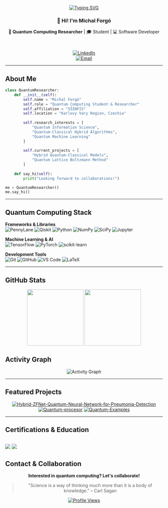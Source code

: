 <div align="center">

[![Typing SVG](https://readme-typing-svg.demolab.com?font=Fira+Code&size=32&duration=2800&pause=2000&color=6366F1&center=true&vCenter=true&width=940&lines=Quantum+Computing+%7C+Research;Development;Building+the+Future+of+Computation)](https://git.io/typing-svg)

### 👋 Hi! I'm Michal Forgó

🔬 **Quantum Computing Researcher** | 🎓 Student | 💻 Software Developer

<br>

[![LinkedIn](https://img.shields.io/badge/LinkedIn-%230077B5.svg?style=for-the-badge&logo=linkedin&logoColor=white)](https://www.linkedin.com/in/michal-forgo/)  
[![Email](https://img.shields.io/badge/Email-D14836?style=for-the-badge&logo=gmail&logoColor=white)](mailto:forgomichal@gmail.com)  

</div>

---

## About Me

```python
class QuantumResearcher:
    def __init__(self):
        self.name = "Michal Forgó"
        self.role = "Quantum Computing Student & Researcher"
        self.affiliation = "SŠINFIS"
        self.location = "Karlovy Vary Region, Czechia"
        
        self.research_interests = [
            "Quantum Information Science",
            "Quantum-Classical Hybrid Algorithms",
            "Quantum Machine Learning"
        ]
        
        self.current_projects = [
            "Hybrid Quantum-Classical Models",
            "Quantum Lattice Boltzmann Method"
        ]
    
    def say_hi(self):
        print("Looking forward to collaborations!")

me = QuantumResearcher()
me.say_hi()
```

---

## Quantum Computing Stack

**Frameworks & Libraries**  
![PennyLane](https://img.shields.io/badge/PennyLane-%23345B99.svg?style=for-the-badge&logo=pennylane&logoColor=white) ![Qiskit](https://img.shields.io/badge/Qiskit-%236929C4.svg?style=for-the-badge&logo=qiskit&logoColor=white)  ![Python](https://img.shields.io/badge/python-3670A0?style=for-the-badge&logo=python&logoColor=ffdd54)  ![NumPy](https://img.shields.io/badge/numpy-%23013243.svg?style=for-the-badge&logo=numpy&logoColor=white)  ![SciPy](https://img.shields.io/badge/SciPy-%230C55A5.svg?style=for-the-badge&logo=scipy&logoColor=white)  ![Jupyter](https://img.shields.io/badge/Jupyter-%23F37626.svg?style=for-the-badge&logo=Jupyter&logoColor=white)

**Machine Learning & AI**  
![TensorFlow](https://img.shields.io/badge/TensorFlow-%23FF6F00.svg?style=for-the-badge&logo=TensorFlow&logoColor=white)  ![PyTorch](https://img.shields.io/badge/PyTorch-%23EE4C2C.svg?style=for-the-badge&logo=PyTorch&logoColor=white)  ![scikit-learn](https://img.shields.io/badge/scikit--learn-%23F7931E.svg?style=for-the-badge&logo=scikit-learn&logoColor=white)

**Development Tools**  
![Git](https://img.shields.io/badge/git-%23F05033.svg?style=for-the-badge&logo=git&logoColor=white)  ![GitHub](https://img.shields.io/badge/github-%23121011.svg?style=for-the-badge&logo=github&logoColor=white)  ![VS Code](https://img.shields.io/badge/VS%20Code-0078d7.svg?style=for-the-badge&logo=visual-studio-code&logoColor=white)  ![LaTeX](https://img.shields.io/badge/latex-%23008080.svg?style=for-the-badge&logo=latex&logoColor=white)

---

## GitHub Stats

<div align="center">

<img height="180em" src="https://github-readme-stats.vercel.app/api?username=mforgo&show_icons=true&theme=tokyonight&include_all_commits=true&count_private=true&hide_border=true" />

<img height="180em" src="https://github-readme-stats.vercel.app/api/top-langs/?username=mforgo&layout=compact&langs_count=8&theme=tokyonight&hide_border=true" />

</div>

## Activity Graph

<div align="center">

![Activity Graph](https://github-readme-activity-graph.vercel.app/graph?username=mforgo&theme=tokyo-night&hide_border=true&area=true)

</div>

---

## Featured Projects

<div align="center">

[![Hybrid-ZFNet-Quantum-Neural-Network-for-Pneumonia-Detection](https://github-readme-stats.vercel.app/api/pin/?username=mforgo&repo=Hybrid-ZFNet-Quantum-Neural-Network-for-Pneumonia-Detection&theme=tokyonight&hide_border=true)](https://github.com/mforgo/Hybrid-ZFNet-Quantum-Neural-Network-for-Pneumonia-Detection)
[![Quantum-procesor](https://github-readme-stats.vercel.app/api/pin/?username=mforgo&repo=pearl-quantum-procesor&theme=tokyonight&hide_border=true)](https://github.com/mforgo/pearl-quantum-procesor)
[![Quantum-Examples](https://github-readme-stats.vercel.app/api/pin/?username=mforgo&repo=Quantum-Examples&theme=tokyonight&hide_border=true)](https://github.com/mforgo/Quantum-Examples)

</div>

---

## Certifications & Education

![](https://img.shields.io/badge/ADEQUATE-QURECA-blue?style=flat&labelColor=048643&logo=bitrise)  ![](https://img.shields.io/badge/Quantum%20Machine%20Learning-QURECA-blue?style=flat&labelColor=048643&logo=bitrise)
---

## Contact & Collaboration

<div align="center">

**Interested in quantum computing? Let's collaborate!**

> "Science is a way of thinking much more than it is a body of knowledge." – Carl Sagan

[![Profile Views](https://api.visitorbadge.io/api/visitors?path=https%3A%2F%2Fgithub.com%2Fmforgo&label=Profile%20Views&countColor=%236366f1&style=flat&labelStyle=none)](https://visitorbadge.io/status?path=https%3A%2F%2Fgithub.com%2Fmforgo)

</div>
